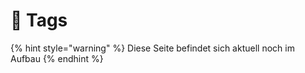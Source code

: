 # 🚸 Tags

{% hint style="warning" %}
Diese Seite befindet sich aktuell noch im Aufbau&#x20;
{% endhint %}
